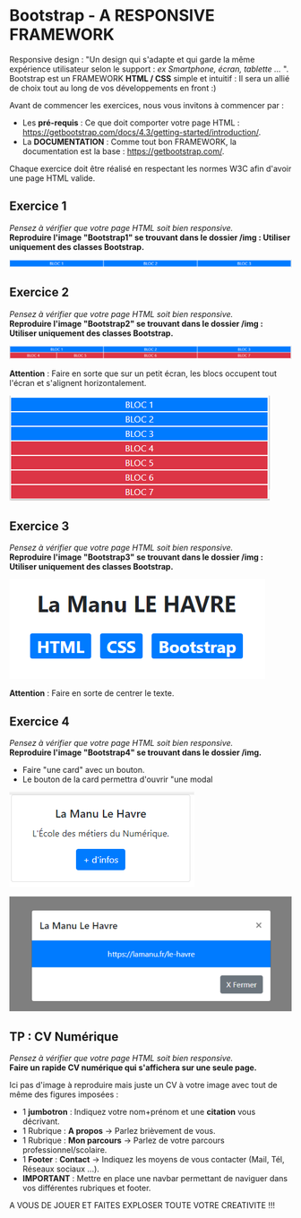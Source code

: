 # Bootstrap - A RESPONSIVE FRAMEWORK
Responsive design : "Un design qui s'adapte et qui garde la même expérience utilisateur selon le support : *ex Smartphone, écran, tablette ...* ".  
Bootstrap est un FRAMEWORK **HTML / CSS** simple et intuitif : Il sera un allié de choix tout au long de vos développements en front :)

Avant de commencer les exercices, nous vous invitons à commencer par :
* Les **pré-requis** : Ce que doit comporter votre page HTML : <https://getbootstrap.com/docs/4.3/getting-started/introduction/>.
* La **DOCUMENTATION** : Comme tout bon FRAMEWORK, la documentation est la base : <https://getbootstrap.com/>.

Chaque exercice doit être réalisé en respectant les normes W3C afin d'avoir une page HTML valide.

## Exercice 1
*Pensez à vérifier que votre page HTML soit bien responsive.*  
**Reproduire l'image "Bootstrap1" se trouvant dans le dossier /img : Utiliser uniquement des classes Bootstrap.**

![Exercice 1](img/Bootstrap1.PNG)



## Exercice 2
*Pensez à vérifier que votre page HTML soit bien responsive.*  
**Reproduire l'image "Bootstrap2" se trouvant dans le dossier /img : Utiliser uniquement des classes Bootstrap.**

![Exercice 2](img/Bootstrap2.PNG)

**Attention** : Faire en sorte que sur un petit écran, les blocs occupent tout l'écran et s'alignent horizontalement.

![Exercice 2](img/Bootstrap2b.PNG)



## Exercice 3
*Pensez à vérifier que votre page HTML soit bien responsive.*  
**Reproduire l'image "Bootstrap3" se trouvant dans le dossier /img : Utiliser uniquement des classes Bootstrap.**

![Exercice 3](img/Bootstrap3.PNG)

**Attention** : Faire en sorte de centrer le texte.



## Exercice 4
*Pensez à vérifier que votre page HTML soit bien responsive.*  
**Reproduire l'image "Bootstrap4" se trouvant dans le dossier /img.**
* Faire "une card" avec un bouton.
* Le bouton de la card permettra d'ouvrir "une modal

![Exercice 4](img/Bootstrap4.PNG)

![Exercice 4](img/Bootstrap4b.PNG)



## TP : CV Numérique
*Pensez à vérifier que votre page HTML soit bien responsive.*  
**Faire un rapide CV numérique qui s'affichera sur une seule page.**

Ici pas d'image à reproduire mais juste un CV à votre image avec tout de même des figures imposées :  
* 1 **jumbotron** : Indiquez votre nom+prénom et une **citation** vous décrivant.
* 1 Rubrique : **A propos** -> Parlez brièvement de vous.
* 1 Rubrique : **Mon parcours** -> Parlez de votre parcours professionnel/scolaire.
* 1 **Footer** : **Contact** -> Indiquez les moyens de vous contacter (Mail, Tél, Réseaux sociaux ...).
* **IMPORTANT** : Mettre en place une navbar permettant de naviguer dans vos différentes rubriques et footer.

A VOUS DE JOUER ET FAITES EXPLOSER TOUTE VOTRE CREATIVITE !!!
